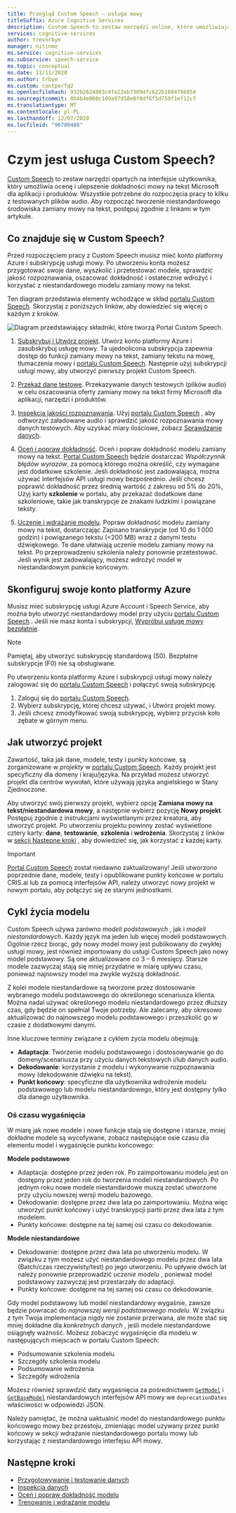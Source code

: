 ```yaml
---
title: Przegląd Custom Speech — usługa mowy
titleSuffix: Azure Cognitive Services
description: Custom Speech to zestaw narzędzi online, które umożliwiają ocenę i poprawienie dokładności mowy na tekst Microsoft dla aplikacji, narzędzi i produktów.
services: cognitive-services
author: trevorbye
manager: nitinme
ms.service: cognitive-services
ms.subservice: speech-service
ms.topic: conceptual
ms.date: 11/11/2020
ms.author: trbye
ms.custom: contperfq2
ms.openlocfilehash: 932b2624883c4fe22eb73094fc622b1604786954
ms.sourcegitcommit: 8b4b4e060c109a97d58e8f8df6f5d759f1ef12cf
ms.translationtype: MT
ms.contentlocale: pl-PL
ms.lasthandoff: 12/07/2020
ms.locfileid: "96780488"
---
```

# <a name="what-is-custom-speech"></a>Czym jest usługa Custom Speech?

[Custom Speech](https://aka.ms/customspeech) to zestaw narzędzi opartych na interfejsie użytkownika, który umożliwia ocenę i ulepszenie dokładności mowy na tekst Microsoft dla aplikacji i produktów. Wszystkie potrzebne do rozpoczęcia pracy to kilku z testowanych plików audio. Aby rozpocząć tworzenie niestandardowego środowiska zamiany mowy na tekst, postępuj zgodnie z linkami w tym artykule.

## <a name="whats-in-custom-speech"></a>Co znajduje się w Custom Speech?

Przed rozpoczęciem pracy z Custom Speech musisz mieć konto platformy Azure i subskrypcję usługi mowy. Po utworzeniu konta możesz przygotować swoje dane, wyszkolić i przetestować modele, sprawdzić jakość rozpoznawania, oszacować dokładność i ostatecznie wdrożyć i korzystać z niestandardowego modelu zamiany mowy na tekst.

Ten diagram przedstawia elementy wchodzące w skład [portalu Custom Speech](https://aka.ms/customspeech). Skorzystaj z poniższych linków, aby dowiedzieć się więcej o każdym z kroków.

![Diagram przedstawiający składniki, które tworzą Portal Custom Speech.](./media/custom-speech/custom-speech-overview.png)

1. [Subskrybuj i Utwórz projekt](#set-up-your-azure-account). Utwórz konto platformy Azure i zasubskrybuj usługę mowy. Ta ujednolicona subskrypcja zapewnia dostęp do funkcji zamiany mowy na tekst, zamiany tekstu na mowę, tłumaczenia mowy i [portalu Custom Speech](https://speech.microsoft.com/customspeech). Następnie użyj subskrypcji usługi mowy, aby utworzyć pierwszy projekt Custom Speech.

1. [Przekaż dane testowe](./how-to-custom-speech-test-and-train.md). Przekazywanie danych testowych (plików audio) w celu oszacowania oferty zamiany mowy na tekst firmy Microsoft dla aplikacji, narzędzi i produktów.

1. [Inspekcja jakości rozpoznawania](how-to-custom-speech-inspect-data.md). Użyj [portalu Custom Speech](https://speech.microsoft.com/customspeech) , aby odtworzyć załadowane audio i sprawdzić jakość rozpoznawania mowy danych testowych. Aby uzyskać miary ilościowe, zobacz [Sprawdzanie danych](how-to-custom-speech-inspect-data.md).

1. [Oceń i popraw dokładność](how-to-custom-speech-evaluate-data.md). Oceń i popraw dokładność modelu zamiany mowy na tekst. [Portal Custom Speech](https://speech.microsoft.com/customspeech) będzie dostarczać *Współczynnik błędów wyrazów*, za pomocą którego można określić, czy wymagane jest dodatkowe szkolenie. Jeśli dokładność jest zadowalająca, można używać interfejsów API usługi mowy bezpośrednio. Jeśli chcesz poprawić dokładność przez średnią wartość z zakresu od 5% do 20%, Użyj karty **szkolenie** w portalu, aby przekazać dodatkowe dane szkoleniowe, takie jak transkrypcje ze znakami ludzkimi i powiązane teksty.

1. [Uczenie i wdrażanie modelu](how-to-custom-speech-train-model.md). Popraw dokładność modelu zamiany mowy na tekst, dostarczając Zapisano transkrypcje (od 10 do 1 000 godzin) i powiązanego tekstu (<200 MB) wraz z danymi testu dźwiękowego. Te dane ułatwiają uczenie modelu zamiany mowy na tekst. Po przeprowadzeniu szkolenia należy ponownie przetestować. Jeśli wynik jest zadowalający, możesz wdrożyć model w niestandardowym punkcie końcowym.

## <a name="set-up-your-azure-account"></a>Skonfiguruj swoje konto platformy Azure

Musisz mieć subskrypcję usługi Azure Account i Speech Service, aby można było utworzyć niestandardowy model przy użyciu [portalu Custom Speech](https://speech.microsoft.com/customspeech) . Jeśli nie masz konta i subskrypcji, [Wypróbuj usługę mowy bezpłatnie](overview.md#try-the-speech-service-for-free).

> [!NOTE]
> Pamiętaj, aby utworzyć subskrypcję standardową (S0). Bezpłatne subskrypcje (F0) nie są obsługiwane.

Po utworzeniu konta platformy Azure i subskrypcji usługi mowy należy zalogować się do [portalu Custom Speech](https://speech.microsoft.com/customspeech) i połączyć swoją subskrypcję.

1. Zaloguj się do [portalu Custom Speech](https://aka.ms/custom-speech).
1. Wybierz subskrypcję, której chcesz używać, i Utwórz projekt mowy.
1. Jeśli chcesz zmodyfikować swoją subskrypcję, wybierz przycisk koło zębate w górnym menu.

## <a name="how-to-create-a-project"></a>Jak utworzyć projekt

Zawartość, taka jak dane, modele, testy i punkty końcowe, są zorganizowane w *projekty* w [portalu Custom Speech](https://speech.microsoft.com/customspeech). Każdy projekt jest specyficzny dla domeny i kraju/języka. Na przykład możesz utworzyć projekt dla centrów wywołań, które używają języka angielskiego w Stany Zjednoczone.

Aby utworzyć swój pierwszy projekt, wybierz opcję **Zamiana mowy na tekst/niestandardowa mowy**, a następnie wybierz pozycję **Nowy projekt**. Postępuj zgodnie z instrukcjami wyświetlanymi przez kreatora, aby utworzyć projekt. Po utworzeniu projektu powinny zostać wyświetlone cztery karty: **dane**, **testowanie**, **szkolenia** i **wdrożenia**. Skorzystaj z linków w [sekcji Następne kroki](#next-steps) , aby dowiedzieć się, jak korzystać z każdej karty.

> [!IMPORTANT]
> [Portal Custom Speech](https://aka.ms/custom-speech) został niedawno zaktualizowany! Jeśli utworzono poprzednie dane, modele, testy i opublikowane punkty końcowe w portalu CRIS.ai lub za pomocą interfejsów API, należy utworzyć nowy projekt w nowym portalu, aby połączyć się ze starymi jednostkami.

## <a name="model-lifecycle"></a>Cykl życia modelu

Custom Speech używa zarówno *modeli podstawowych* , jak i *modeli niestandardowych*. Każdy język ma jeden lub więcej modeli podstawowych. Ogólnie rzecz biorąc, gdy nowy model mowy jest publikowany do zwykłej usługi mowy, jest również importowany do usługi Custom Speech jako nowy model podstawowy. Są one aktualizowane co 3 – 6 miesięcy. Starsze modele zazwyczaj stają się mniej przydatne w miarę upływu czasu, ponieważ najnowszy model ma zwykle wyższą dokładność.

Z kolei modele niestandardowe są tworzone przez dostosowanie wybranego modelu podstawowego do określonego scenariusza klienta. Można nadal używać określonego modelu niestandardowego przez dłuższy czas, gdy będzie on spełniał Twoje potrzeby. Ale zalecamy, aby okresowo aktualizować do najnowszego modelu podstawowego i przeszkolić go w czasie z dodatkowymi danymi. 

Inne kluczowe terminy związane z cyklem życia modelu obejmują:

* **Adaptacja**: Tworzenie modelu podstawowego i dostosowywanie go do domeny/scenariusza przy użyciu danych tekstowych i/lub danych audio.
* **Dekodowanie**: korzystanie z modelu i wykonywanie rozpoznawania mowy (dekodowanie dźwięku na tekst).
* **Punkt końcowy**: specyficzne dla użytkownika wdrożenie modelu podstawowego lub modelu niestandardowego, który jest dostępny *tylko* dla danego użytkownika.

### <a name="expiration-timeline"></a>Oś czasu wygaśnięcia

W miarę jak nowe modele i nowe funkcje stają się dostępne i starsze, mniej dokładne modele są wycofywane, zobacz następujące osie czasu dla elementu model i wygaśnięcie punktu końcowego:

**Modele podstawowe** 

* Adaptacja: dostępne przez jeden rok. Po zaimportowaniu modelu jest on dostępny przez jeden rok do tworzenia modeli niestandardowych. Po jednym roku nowe modele niestandardowe muszą zostać utworzone przy użyciu nowszej wersji modelu bazowego.  
* Dekodowanie: dostępne przez dwa lata po zaimportowaniu. Można więc utworzyć punkt końcowy i użyć transkrypcji partii przez dwa lata z tym modelem. 
* Punkty końcowe: dostępne na tej samej osi czasu co dekodowanie.

**Modele niestandardowe**

* Dekodowanie: dostępne przez dwa lata po utworzeniu modelu. W związku z tym możesz użyć niestandardowego modelu przez dwa lata (Batch/czas rzeczywisty/test) po jego utworzeniu. Po upływie dwóch lat należy ponownie przeprowadzić *uczenie modelu* , ponieważ model podstawowy zazwyczaj jest przestarzały do adaptacji.  
* Punkty końcowe: dostępne na tej samej osi czasu co dekodowanie.

Gdy model podstawowy lub model niestandardowy wygaśnie, zawsze będzie powracać do *najnowszej wersji podstawowego modelu*. W związku z tym Twoja implementacja nigdy nie zostanie przerwana, ale może stać się mniej dokładne dla *konkretnych danych* , jeśli modele niestandardowe osiągnęły ważność. Możesz zobaczyć wygaśnięcie dla modelu w następujących miejscach w portalu Custom Speech:

* Podsumowanie szkolenia modelu
* Szczegóły szkolenia modelu
* Podsumowanie wdrożenia
* Szczegóły wdrożenia

Możesz również sprawdzić daty wygaśnięcia za pośrednictwem [`GetModel`](https://westus.dev.cognitive.microsoft.com/docs/services/speech-to-text-api-v3-0/operations/GetModel) i [`GetBaseModel`](https://westus.dev.cognitive.microsoft.com/docs/services/speech-to-text-api-v3-0/operations/GetBaseModel) niestandardowych interfejsów API mowy we `deprecationDates` właściwości w odpowiedzi JSON.

Należy pamiętać, że można uaktualnić model do niestandardowego punktu końcowego mowy bez przestoju, zmieniając model używany przez punkt końcowy w sekcji wdrażanie niestandardowego portalu mowy lub korzystając z niestandardowego interfejsu API mowy.

## <a name="next-steps"></a>Następne kroki

* [Przygotowywanie i testowanie danych](./how-to-custom-speech-test-and-train.md)
* [Inspekcja danych](how-to-custom-speech-inspect-data.md)
* [Oceń i popraw dokładność modelu](how-to-custom-speech-evaluate-data.md)
* [Trenowanie i wdrażanie modelu](how-to-custom-speech-train-model.md)